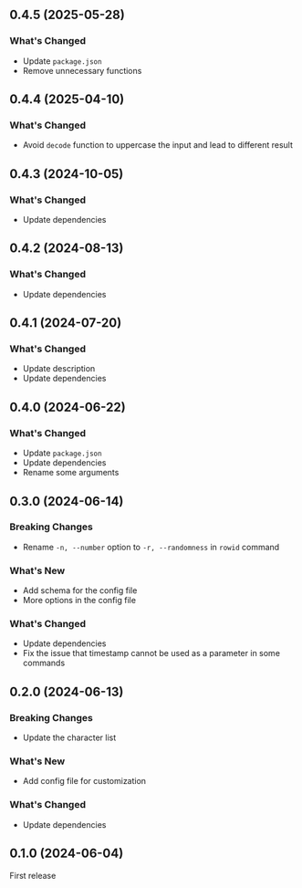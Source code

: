 ## 0.4.5 (2025-05-28)

### What's Changed

- Update `package.json`
- Remove unnecessary functions

## 0.4.4 (2025-04-10)

### What's Changed

- Avoid `decode` function to uppercase the input and lead to different result

## 0.4.3 (2024-10-05)

### What's Changed

- Update dependencies

## 0.4.2 (2024-08-13)

### What's Changed

- Update dependencies

## 0.4.1 (2024-07-20)

### What's Changed

- Update description
- Update dependencies

## 0.4.0 (2024-06-22)

### What's Changed

- Update `package.json`
- Update dependencies
- Rename some arguments

## 0.3.0 (2024-06-14)

### Breaking Changes

- Rename `-n, --number` option to `-r, --randomness` in `rowid` command

### What's New

- Add schema for the config file
- More options in the config file

### What's Changed

- Update dependencies
- Fix the issue that timestamp cannot be used as a parameter in some commands

## 0.2.0 (2024-06-13)

### Breaking Changes

- Update the character list

### What's New

- Add config file for customization

### What's Changed

- Update dependencies

## 0.1.0 (2024-06-04)

First release
